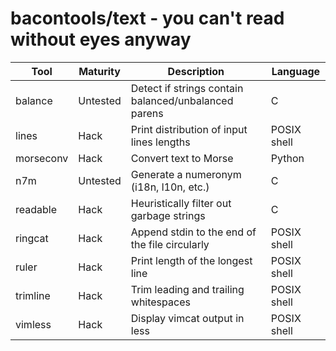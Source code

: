 bacontools/text - you can't read without eyes anyway
====================================================
| Tool      | Maturity | Description                                          | Language    |
|-----------|----------|------------------------------------------------------|-------------|
| balance   | Untested | Detect if strings contain balanced/unbalanced parens | C           |
| lines     | Hack     | Print distribution of input lines lengths            | POSIX shell |
| morseconv | Hack     | Convert text to Morse                                | Python      |
| n7m       | Untested | Generate a numeronym (i18n, l10n, etc.)              | C           |
| readable  | Hack     | Heuristically filter out garbage strings             | C           |
| ringcat   | Hack     | Append stdin to the end of the file circularly       | POSIX shell |
| ruler     | Hack     | Print length of the longest line                     | POSIX shell |
| trimline  | Hack     | Trim leading and trailing whitespaces                | POSIX shell |
| vimless   | Hack     | Display vimcat output in less                        | POSIX shell |
